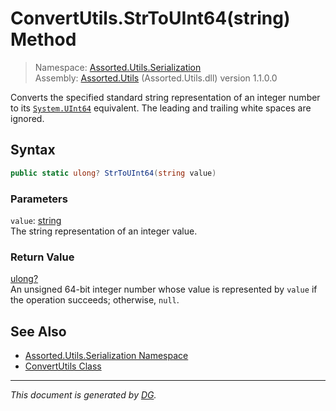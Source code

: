﻿# ConvertUtils.StrToUInt64(string) Method

> Namespace: [Assorted.Utils.Serialization](index.md#assortedutilsserialization-namespace)\
> Assembly: [Assorted.Utils](index.md) (Assorted.Utils.dll) version 1.1.0.0

Converts the specified standard string representation of an integer number to its [`System.UInt64`](https://docs.microsoft.com/en-us/dotnet/api/system.uint64) equivalent. The leading and trailing white spaces are ignored.

## Syntax

```csharp
public static ulong? StrToUInt64(string value)
```

### Parameters

`value`: [string](https://docs.microsoft.com/en-us/dotnet/api/system.string)\
The string representation of an integer value.

### Return Value

[ulong?](https://docs.microsoft.com/en-us/dotnet/api/system.nullable-1)\
An unsigned 64-bit integer number whose value is represented by `value` if the operation succeeds; otherwise, `null`.

## See Also

- [Assorted.Utils.Serialization Namespace](index.md#assortedutilsserialization-namespace)
- [ConvertUtils Class](Assorted.Utils.Serialization.ConvertUtils.md)

---

_This document is generated by [DG](https://github.com/Khojasteh/dg)._
